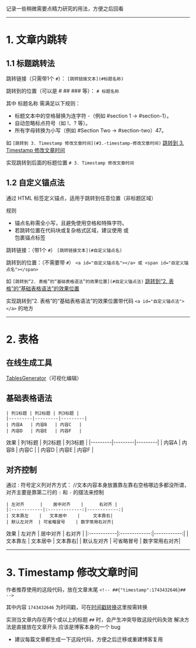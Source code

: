 <!-- ##{"timestamp":1743432646}## -->

记录一些稍微需要点精力研究的用法，方便之后回看

--------------------------------------------------------------------------------------------------
# 1. 文章内跳转

## 1.1 标题跳转法
跳转链接（只需带1个 `#`）：
`[跳转链接文本](#标题名称)`

跳转到的位置（可以是 # ## ### 等）：
`# 标题名称`

其中 标题名称 需满足以下规则：
- 标题文本中的空格替换为连字符 -（例如 #section 1 → #section-1）。
- 自动忽略标点符号（如 !、? 等）。
- 所有字母转换为小写（例如 #Section Two → #section-two）47。

如
`[跳转到 3. Timestamp 修改文章时间](#3.-timestamp-修改文章时间)`
[跳转到 3. Timestamp 修改文章时间](#3.-timestamp-修改文章时间)

实现跳转到后面的标题位置 `# 3. Timestamp 修改文章时间`


## 1.2 自定义锚点法
通过 HTML 标签定义锚点，适用于跳转到任意位置（非标题区域）

规则
- 锚点名称需全小写，且避免使用空格和特殊字符。
- 若跳转位置在代码块或复杂格式区域，建议使用 <span> 或 <div> 包裹锚点标签

跳转链接：（带1个 `#`）
`[跳转链接文本](#自定义锚点名)`

跳转到的位置：（不需要带 `#`）
`<a id="自定义锚点名"></a> 或 <span id="自定义锚点名"></span>`

如
`[跳转到“2. 表格”的“基础表格语法”的效果位置](#自定义锚点法)`
[跳转到“2. 表格”的“基础表格语法”的效果位置](#自定义锚点法)

实现跳转到“2. 表格”的“基础表格语法”的效果位置带代码 `<a id="自定义锚点法"></a>` 的地方



--------------------------------------------------------------------------------------------------
# 2. 表格

## 在线生成工具
[TablesGenerator](https://www.tablesgenerator.com/markdown_tables)（可视化编辑）

## 基础表格语法
```
| 列1标题 | 列2标题 | 列3标题 |
|---------|---------|---------|
| 内容A   | 内容B   | 内容C   |
| 内容D   | 内容E   | 内容F   |
```

效果<a id="自定义锚点法"></a>
| 列1标题 | 列2标题 | 列3标题 |
|---------|---------|---------|
| 内容A   | 内容B   | 内容C   |
| 内容D   | 内容E   | 内容F   |

## 对齐控制
通过 : 符号定义列对齐方式：
//文本内容本身放置靠左靠右空格哪边多都没所谓，对齐主要是靠第二行的 `:` 和 `-` 的摆法来控制

```
| 左对齐      |    居中对齐    |      右对齐 |
|:------------|:-------------:|------------:|
| 文本靠左    |   文本居中    |     文本靠右|
| 默认左对齐  | 可省略冒号    | 数字常用右对齐|
```

效果
| 左对齐      |    居中对齐    |      右对齐 |
|:------------|:-------------:|------------:|
| 文本靠左    |   文本居中    |     文本靠右|
| 默认左对齐  | 可省略冒号    | 数字常用右对齐|


--------------------------------------------------------------------------------------------------
# 3. Timestamp 修改文章时间


作者推荐使用的这段代码，放在文章末尾
`<!-- ##{"timestamp":1743432646}## -->`

其中内容 `1743432646` 为时间戳，可在[时间戳转换](https://tool.lu/timestamp)这里按需转换

实测当文章内存在两个或以上的标题 `##` 时，会产生冲突导致这段代码失效
解决方法是直接放在文章开头
应该是博客本身的一个 bug

- 建议每篇文章都生成一下这段代码，方便之后迁移或重建博客复用

